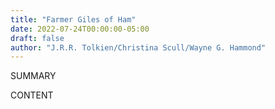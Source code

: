 ```yaml
---
title: "Farmer Giles of Ham"
date: 2022-07-24T00:00:00-05:00
draft: false
author: "J.R.R. Tolkien/Christina Scull/Wayne G. Hammond"
---
```


SUMMARY

<!--more-->

CONTENT
